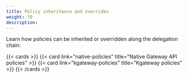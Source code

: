 ```yaml
---
title: Policy inheritance and overrides
weight: 70
description:
---
```



Learn how policies can be inherited or overridden along the delegation chain: 

{{< cards >}}
  {{< card link="native-policies" title="Native Gateway API policies" >}}
  {{< card link="kgateway-policies" title="Kgateway policies" >}}
{{< /cards >}}
